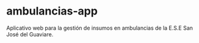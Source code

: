 # ambulancias-app
Aplicativo web para la gestión de insumos en ambulancias de la E.S.E San José del Guaviare.
